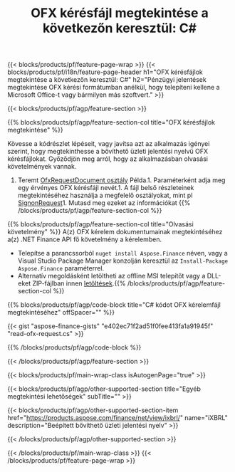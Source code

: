 ﻿---
title: "OFX kérésfájl megtekintése a következőn keresztül: C#"
description: Mintakód a(z) OFX fájlmegtekintési kérelemhez. Használja a API példakódot a kötegelt OFX kérelemfájlok megtekintéséhez a .NET alapú alkalmazásokban. 
url: /hu/net/view/ofx-request/
family: finance
platformtag: net
feature: view
informat: OFX request
outformat: 
otherformats: 
---
{{< blocks/products/pf/feature-page-wrap >}}
{{< blocks/products/pf/i18n/feature-page-header h1="OFX kérésfájlok megtekintése a következőn keresztül: C#" h2="Pénzügyi jelentések megtekintése OFX kérési formátumban anélkül, hogy telepíteni kellene a Microsoft Office-t vagy bármilyen más szoftvert." >}}

{{< blocks/products/pf/agp/feature-section >}}

{{% blocks/products/pf/agp/feature-section-col title="OFX kérésfájlok megtekintése" %}}

Kövesse a kódrészlet lépéseit, vagy javítsa azt az alkalmazás igényei szerint, hogy megtekinthesse a bővíthető üzleti jelentési nyelvű OFX kérésfájlokat. Győződjön meg arról, hogy az alkalmazásban olvasási követelmények vannak.

1. Teremt [OfxRequestDocument osztály](https://apireference.aspose.com/finance/net/aspose.finance.ofx/ofxrequestdocument) Példa.1. Paraméterként adja meg egy érvényes OFX kérésfájl nevét.1. A fájl belső részleteinek megtekintéséhez használja a megfelelő osztályokat, mint pl [SignonRequest](https://apireference.aspose.com/finance/net/aspose.finance.ofx.signon/signonrequest)1. Mutasd meg ezeket az információkat
{{% /blocks/products/pf/agp/feature-section-col %}}

{{% blocks/products/pf/agp/feature-section-col title="Olvasási követelmény" %}}
A(z) OFX kérelem dokumentumainak megtekintéséhez a(z) .NET Finance API fő követelmény a kérelemben. 
- Telepítse a parancssorból ```nuget install Aspose.Finance``` néven, vagy a Visual Studio Package Manager konzolján keresztül az ```Install-Package Aspose.Finance``` paraméterrel.
- Alternatív megoldásként letöltheti az offline MSI telepítőt vagy a DLL-eket ZIP-fájlban innen [letöltések](https://downloads.aspose.com/finance/net).{{% /blocks/products/pf/agp/feature-section-col %}}

{{% blocks/products/pf/agp/code-block title="C# kódot OFX kérelemfájl megtekintéséhez" offSpacer="" %}}

{{< gist "aspose-finance-gists" "e402ec71f2ad51f0fee413fa1a91945f" "read-ofx-request.cs" >}}

{{% /blocks/products/pf/agp/code-block %}}

{{< /blocks/products/pf/agp/feature-section >}}

{{< blocks/products/pf/main-wrap-class isAutogenPage="true" >}}

{{< blocks/products/pf/agp/other-supported-section title="Egyéb megtekintési lehetőségek" subTitle="" >}}

{{< blocks/products/pf/agp/other-supported-section-item href="https://products.aspose.com/finance/net/view/ixbrl/" name="iXBRL" description="Beépített bővíthető üzleti jelentési nyelv" >}}

{{< /blocks/products/pf/agp/other-supported-section >}}

{{< /blocks/products/pf/main-wrap-class >}}
{{< /blocks/products/pf/feature-page-wrap >}}